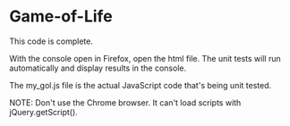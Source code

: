 # Game-of-Life

This code is complete.

With the console open in Firefox, open the html file. The unit tests will run automatically and display results in the console.

The my_gol.js file is the actual JavaScript code that's being unit tested.

NOTE: Don't use the Chrome browser. It can't load scripts with jQuery.getScript().
